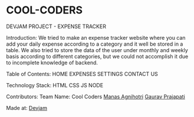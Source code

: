 # COOL-CODERS
DEVJAM PROJECT - EXPENSE TRACKER

Introduction:
We tried to make an expense tracker website where you can add your daily expense according to a category and it well be stored in a table. We also tried to store the data of the user under monthly and weekly basis according to different categories, but we could not accomplish it due to incomplete knowledge of backend.

Table of Contents:
HOME
EXPENSES
SETTINGS
CONTACT US

Technology Stack:
HTML
CSS
JS
NODE

Contributors:
Team Name: Cool Coders
[Manas Agnihotri](https://github.com/Manas-Agnihotri-MNNIT)
[Gaurav Prajapati](https://github.com/gaurav9479)

Made at:
[Devjam](https://weekendofcode.computercodingclub.in/)


